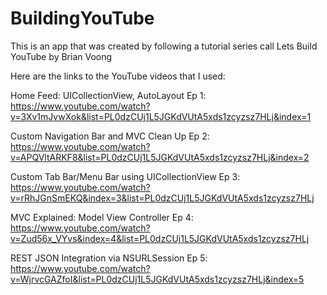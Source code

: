 # BuildingYouTube

This is an app that was created by following a tutorial series call Lets Build YouTube by Brian Voong

Here are the links to the YouTube videos that I used:

Home Feed: UICollectionView, AutoLayout Ep 1: https://www.youtube.com/watch?v=3Xv1mJvwXok&list=PL0dzCUj1L5JGKdVUtA5xds1zcyzsz7HLj&index=1

Custom Navigation Bar and MVC Clean Up Ep 2: https://www.youtube.com/watch?v=APQVltARKF8&list=PL0dzCUj1L5JGKdVUtA5xds1zcyzsz7HLj&index=2

Custom Tab Bar/Menu Bar using UICollectionView Ep 3: https://www.youtube.com/watch?v=rRhJGnSmEKQ&index=3&list=PL0dzCUj1L5JGKdVUtA5xds1zcyzsz7HLj

MVC Explained: Model View Controller Ep 4: https://www.youtube.com/watch?v=Zud56x_VYvs&index=4&list=PL0dzCUj1L5JGKdVUtA5xds1zcyzsz7HLj

REST JSON Integration via NSURLSession Ep 5: https://www.youtube.com/watch?v=WjrvcGAZfoI&list=PL0dzCUj1L5JGKdVUtA5xds1zcyzsz7HLj&index=5
